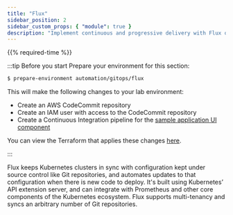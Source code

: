 ```yaml
---
title: "Flux"
sidebar_position: 2
sidebar_custom_props: { "module": true }
description: "Implement continuous and progressive delivery with Flux on Amazon Elastic Kubernetes Service."
---
```


{{% required-time %}}

:::tip Before you start
Prepare your environment for this section:

```bash timeout=300 wait=30
$ prepare-environment automation/gitops/flux
```

This will make the following changes to your lab environment:

- Create an AWS CodeCommit repository
- Create an IAM user with access to the CodeCommit repository
- Create a Continuous Integration pipeline for the [sample application UI component](https://github.com/aws-containers/retail-store-sample-app)

You can view the Terraform that applies these changes [here](https://github.com/VAR::MANIFESTS_OWNER/VAR::MANIFESTS_REPOSITORY/tree/VAR::MANIFESTS_REF/manifests/modules/automation/gitops/flux/.workshop/terraform).

:::

Flux keeps Kubernetes clusters in sync with configuration kept under source control like Git repositories, and automates updates to that configuration when there is new code to deploy. It's built using Kubernetes’ API extension server, and can integrate with Prometheus and other core components of the Kubernetes ecosystem. Flux supports multi-tenancy and syncs an arbitrary number of Git repositories.
